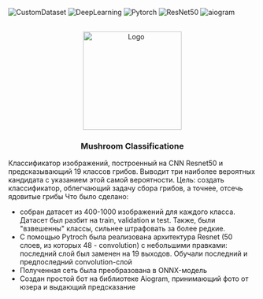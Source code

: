 ![CustomDataset](https://img.shields.io/badge/CustomDataset-706c62?style=for-the-badge)
![DeepLearning](https://img.shields.io/badge/DeepLearning-706c62?style=for-the-badge)
![Pytorch](https://img.shields.io/badge/Pytorch-706c62?style=for-the-badge&logo=Pytorch)
![ResNet50](https://img.shields.io/badge/ResNet50-706c62?style=for-the-badge&logo=Pytorch)
![aiogram](https://img.shields.io/badge/aiogram-706c62?style=for-the-badge&logo=telegram)
<div align="center">
<br />
  <a>
    <img src="https://media.tenor.com/DcZBJVr8xKQAAAAC/mushroom-dance.gif" alt="Logo" width="200" height="200">
  </a>

  <h3 align="center">Mushroom Classificatione</h3>
</div>

Классификатор изображений, построенный на CNN Resnet50 и предсказывающий 19 классов грибов. Выводит три наиболее вероятных кандидата с указанием этой самой вероятности.
Цель: создать классификатор, облегчающий задачу сбора грибов, а точнее, отсечь ядовитые грибы
Что было сделано:
* собран датасет из 400-1000 изображений для каждого класса. Датасет был разбит на train, validation и test. Также, были "взвешенны" классы, сильнее штрафовать за более редкие.
* С помощью Pytroch была реализована архитектура Resnet (50 слоев, из которых 48 - convolution) с небольшими правками: последний слой был заменен на 19 выходов. 
  Обучали последний и предпоследний convolution-слой
* Полученная сеть была преобразована в ONNX-модель
* Создан простой бот на библиотеке Aiogram, принимающий фото от юзера и выдающий предсказание



